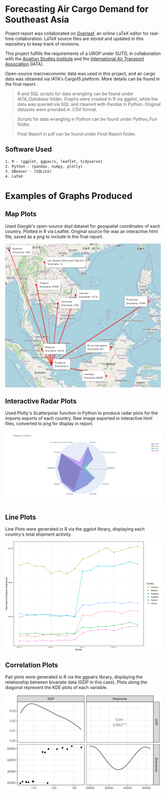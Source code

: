# Forecasting Air Cargo Demand for Southeast Asia

Project report was collaborated on [Overleaf](https://www.overleaf.com/), an online LaTeX editor for real-time collaboration. 
LaTeX source files are stored and updated in this repository to keep track of revisions. 

This project fulfills the requirements of a UROP under SUTD, in collaboration with the [Aviation Studies Institute](https://asi.sutd.edu.sg/) and the [International Air Transport Association](https://www.iata.org/) [IATA].

Open-source macroeconomic data was used in this project, and air cargo data was obtained via IATA's CargoIS platform. More details can be found in the final report.

> R and SQL scripts for data wrangling can be found under *IATA_Database* folder. Graphs were created in R via ggplot, while the data was queried via SQL and cleaned with Pandas in Python. Original datasets were provided in .CSV format.

> Scripts for data wrangling in Python can be found under *Python_Fun* folder.

> Final Report in pdf can be found under *Final Report* folder.

## Software Used

```
1. R - (ggplot, ggpairs, leaflet, tidyverse) 
2. Python - (pandas, numpy, plotly)
3. DBeaver - (SQLite)
4. LaTeX
```

# Examples of Graphs Produced

## Map Plots 

Used Google's open-source dspl dataset for geospatial coordinates of each country. Plotted in R via Leaflet. Original source file was an interactive html file, saved as a png to include in the final report. 

![Singapore_Map](https://github.com/Maikuhl/ASI_UROP_Paper/blob/main/Images_Used/Map_Plots/All/Singapore_Exports.png)

## Interactive Radar Plots

Used Plotly's Scatterpolar function in Python to produce radar plots for the imports exports of each country. Raw image exported in interactive html files, converted to png for display in report. 

![Plotly_Singapore](https://github.com/Maikuhl/ASI_UROP_Paper/blob/main/Images_Used/Interactive_Radar_Plots/Images/Singapore_Radar.png)

## Line Plots

Line Plots were generated in R via the ggplot library, displaying each country's total shipment activity.

![Line_Plot](https://github.com/Maikuhl/ASI_UROP_Paper/blob/main/Images_Used/Quarterly_Data/Line%20Plots%20ASEAN%20Shipments/ASEAN_Large_Quarterly_Shipments2.png)

## Correlation Plots

Pair plots were generated in R via the ggpairs library, displaying the relationship between bivariate data (GDP in this case). Plots along the diagonal represent the KDE plots of each variable. 

![Corrplot](https://github.com/Maikuhl/ASI_UROP_Paper/blob/main/Images_Used/Quarterly_Data/CorrPlots/Singapore_Corrplot.png)


